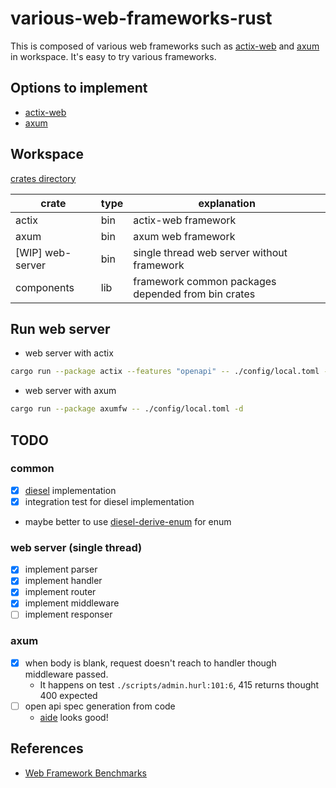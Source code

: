 # various-web-frameworks-rust

This is composed of various web frameworks such as [actix-web](https://actix.rs/docs/) and [axum](https://github.com/tokio-rs/axum) in workspace. It's easy to try various frameworks.

## Options to implement

- [actix-web](https://github.com/actix/actix-web)
- [axum](https://github.com/tokio-rs/axum)

## Workspace

[crates directory](./crates)

| crate            | type | explanation                                        |
| ---------------- | ---- | -------------------------------------------------- |
| actix            | bin  | actix-web framework                                |
| axum             | bin  | axum web framework                                 |
| [WIP] web-server | bin  | single thread web server without framework         |
| components       | lib  | framework common packages depended from bin crates |

## Run web server

- web server with actix

```sh
cargo run --package actix --features "openapi" -- ./config/local.toml -d
```

- web server with axum

```sh
cargo run --package axumfw -- ./config/local.toml -d
```

## TODO

### common

- [x] [diesel](https://diesel.rs/) implementation
- [x] integration test for diesel implementation
- maybe better to use [diesel-derive-enum](https://github.com/adwhit/diesel-derive-enum) for enum

### web server (single thread)

- [x] implement parser
- [x] implement handler
- [x] implement router
- [x] implement middleware
- [ ] implement responser

### axum

- [x] when body is blank, request doesn't reach to handler though middleware passed.
  - It happens on test `./scripts/admin.hurl:101:6`, 415 returns thought 400 expected
- [ ] open api spec generation from code
  - [aide](https://crates.io/crates/aide) looks good!

## References

- [Web Framework Benchmarks](https://www.techempower.com/benchmarks/#hw=ph&test=fortune&section=data-r22)
